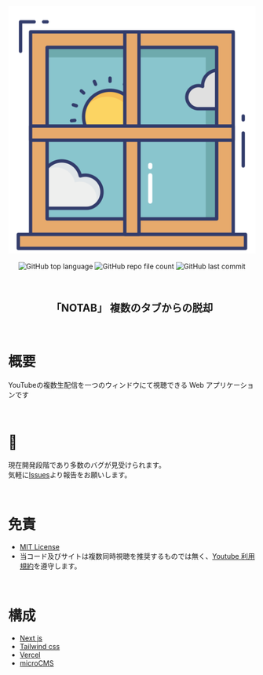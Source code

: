 <div align="center">
    <img src="./docs/window.png">

![GitHub top language](https://img.shields.io/github/languages/top/Ryuyxx/notab?style=for-the-badge)
![GitHub repo file count](https://img.shields.io/github/languages/code-size/Ryuyxx/notab?style=for-the-badge)
![GitHub last commit](https://img.shields.io/github/last-commit/Ryuyxx/notab?style=for-the-badge)

<br />

<h2 >
 「NOTAB」 複数のタブからの脱却
</h2>

</div>

<br />

# 概要

YouTubeの複数生配信を一つのウィンドウにて視聴できる Web アプリケーションです

<br />

# 🔨

現在開発段階であり多数のバグが見受けられます。  
気軽に[Issues](https://github.com/Ryuyxx/notab/issues)より報告をお願いします。

<br />

# 免責

- [MIT License](https://ja.wikipedia.org/wiki/MIT_License)
- 当コード及びサイトは複数同時視聴を推奨するものでは無く、[Youtube 利用規約](https://developers.google.com/youtube/terms/developer-policies)を遵守します。

<br />

# 構成

- [Next js](https://nextjs.org/)
- [Tailwind css](https://tailwindcss.com/)
- [Vercel](https://vercel.com/)
- [microCMS](https://microcms.io/)
